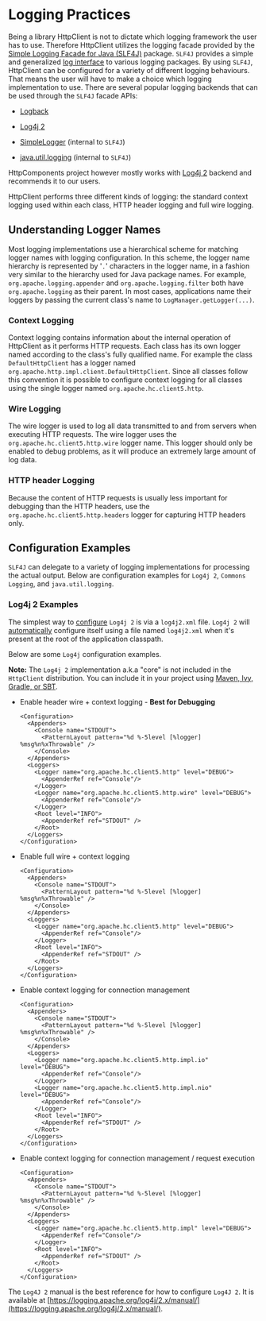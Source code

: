<!--
    Licensed to the Apache Software Foundation (ASF) under one
    or more contributor license agreements.  See the NOTICE file
    distributed with this work for additional information
    regarding copyright ownership.  The ASF licenses this file
    to you under the Apache License, Version 2.0 (the
    "License"); you may not use this file except in compliance
    with the License.  You may obtain a copy of the License at
    
      http://www.apache.org/licenses/LICENSE-2.0
    
    Unless required by applicable law or agreed to in writing,
    software distributed under the License is distributed on an
    "AS IS" BASIS, WITHOUT WARRANTIES OR CONDITIONS OF ANY
    KIND, either express or implied.  See the License for the
    specific language governing permissions and limitations
    under the License.
-->

Logging Practices
=================

Being a library HttpClient is not to dictate which logging framework the user has to use. Therefore HttpClient utilizes
the logging facade provided by the [Simple Logging Facade for Java (SLF4J)](http://slf4j.org/) package. `SLF4J` provides
a simple and generalized [log interface](http://slf4j.org/manual.html) to various logging packages. By using `SLF4J`,
HttpClient can be configured for a variety of different logging behaviours. That means the user will have to make a
choice which logging implementation to use. There are several popular logging backends that can be used through
the `SLF4J` facade APIs:

- [Logback](http://logback.qos.ch/)

- [Log4j 2](http://logging.apache.org/log4j/2.x/index.html)

- [SimpleLogger](http://slf4j.org/api/org/slf4j/impl/SimpleLogger.html) (internal to `SLF4J`)

- [java.util.logging](http://slf4j.org/api/org/slf4j/impl/JDK14LoggerAdapter.html) (internal to `SLF4J`)

HttpComponents project however mostly works with [Log4j 2](http://logging.apache.org/log4j/2.x/index.html) backend and
recommends it to our users.

HttpClient performs three different kinds of logging: the standard context logging used within each class, HTTP header
logging and full wire logging.

Understanding Logger Names
--------------------------

Most logging implementations use a hierarchical scheme for matching logger names with logging configuration. In this
scheme, the logger name hierarchy is represented by '`.`' characters in the logger name, in a fashion very similar to
the hierarchy used for Java package names. For example, `org.apache.logging.appender` and `org.apache.logging.filter`
both have `org.apache.logging` as their parent. In most cases, applications name their loggers by passing the current
class's name to `LogManager.getLogger(...)`.

### Context Logging

Context logging contains information about the internal operation of HttpClient as it performs HTTP requests. Each class
has its own logger named according to the class's fully qualified name. For example the class `DefaultHttpClient` has a
logger named `org.apache.http.impl.client.DefaultHttpClient`. Since all classes follow this convention it is possible to
configure context logging for all classes using the single logger named
`org.apache.hc.client5.http`.

### Wire Logging

The wire logger is used to log all data transmitted to and from servers when executing HTTP requests. The wire logger
uses the `org.apache.hc.client5.http.wire` logger name. This logger should only be enabled to debug problems, as it will
produce an extremely large amount of log data.

### HTTP header Logging

Because the content of HTTP requests is usually less important for debugging than the HTTP headers, use the `
org.apache.hc.client5.http.headers` logger for capturing HTTP headers only.

Configuration Examples
----------------------

`SLF4J` can delegate to a variety of logging implementations for processing the actual output. Below are configuration
examples for `Log4j 2`, `Commons Logging`, and `java.util.logging`.

### Log4j 2 Examples

The simplest way to [configure](https://logging.apache.org/log4j/2.x/manual/configuration.html) `Log4j 2` is via
a `log4j2.xml` file. `Log4j 2`
will [automatically](https://logging.apache.org/log4j/2.x/manual/configuration.html#AutomaticConfiguration) configure
itself using a file named `log4j2.xml` when it's present at the root of the application classpath. 

Below are some `Log4j` configuration examples.

**Note:** The `Log4j 2` implementation a.k.a "core" is not included in the `HttpClient` distribution. You can include it
in your project using [Maven, Ivy, Gradle, or SBT](https://logging.apache.org/log4j/2.x/maven-artifacts.html).

- Enable header wire + context logging - **Best for Debugging**

    ```
    <Configuration>
      <Appenders>
        <Console name="STDOUT">
          <PatternLayout pattern="%d %-5level [%logger] %msg%n%xThrowable" />
        </Console>
      </Appenders>
      <Loggers>
        <Logger name="org.apache.hc.client5.http" level="DEBUG">
          <AppenderRef ref="Console"/>
        </Logger>
        <Logger name="org.apache.hc.client5.http.wire" level="DEBUG">
          <AppenderRef ref="Console"/>
        </Logger>
        <Root level="INFO">
          <AppenderRef ref="STDOUT" />
        </Root>
      </Loggers>
    </Configuration>
    ```

- Enable full wire + context logging

    ```
    <Configuration>
      <Appenders>
        <Console name="STDOUT">
          <PatternLayout pattern="%d %-5level [%logger] %msg%n%xThrowable" />
        </Console>
      </Appenders>
      <Loggers>
        <Logger name="org.apache.hc.client5.http" level="DEBUG">
          <AppenderRef ref="Console"/>
        </Logger>
        <Root level="INFO">
          <AppenderRef ref="STDOUT" />
        </Root>
      </Loggers>
    </Configuration>
    ```

- Enable context logging for connection management

    ```
    <Configuration>
      <Appenders>
        <Console name="STDOUT">
          <PatternLayout pattern="%d %-5level [%logger] %msg%n%xThrowable" />
        </Console>
      </Appenders>
      <Loggers>
        <Logger name="org.apache.hc.client5.http.impl.io" level="DEBUG">
          <AppenderRef ref="Console"/>
        </Logger>
        <Logger name="org.apache.hc.client5.http.impl.nio" level="DEBUG">
          <AppenderRef ref="Console"/>
        </Logger>
        <Root level="INFO">
          <AppenderRef ref="STDOUT" />
        </Root>
      </Loggers>
    </Configuration>
    ```

- Enable context logging for connection management / request execution

    ```
    <Configuration>
      <Appenders>
        <Console name="STDOUT">
          <PatternLayout pattern="%d %-5level [%logger] %msg%n%xThrowable" />
        </Console>
      </Appenders>
      <Loggers>
        <Logger name="org.apache.hc.client5.http.impl" level="DEBUG">
          <AppenderRef ref="Console"/>
        </Logger>
        <Root level="INFO">
          <AppenderRef ref="STDOUT" />
        </Root>
      </Loggers>
    </Configuration>
    ```

The `Log4J 2` manual is the best reference for how to configure `Log4J 2`. It is available at 
[https://logging.apache.org/log4j/2.x/manual/](https://logging.apache.org/log4j/2.x/manual/).

